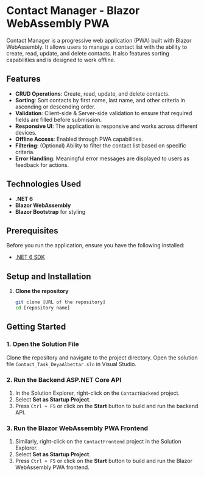 # Contact Manager - Blazor WebAssembly PWA

Contact Manager is a progressive web application (PWA) built with Blazor WebAssembly. It allows users to manage a contact list with the ability to create, read, update, and delete contacts. It also features sorting capabilities and is designed to work offline.

## Features

- **CRUD Operations**: Create, read, update, and delete contacts.
- **Sorting**: Sort contacts by first name, last name, and other criteria in ascending or descending order.
- **Validation**: Client-side & Server-side validation to ensure that required fields are filled before submission.
- **Responsive UI**: The application is responsive and works across different devices.
- **Offline Access**: Enabled through PWA capabilities.
- **Filtering**: (Optional) Ability to filter the contact list based on specific criteria.
- **Error Handling**: Meaningful error messages are displayed to users as feedback for actions.

## Technologies Used

- **.NET 6**
- **Blazor WebAssembly**
- **Blazor Bootstrap** for styling

## Prerequisites

Before you run the application, ensure you have the following installed:
- [.NET 6 SDK](https://dotnet.microsoft.com/en-us/download/dotnet/6.0)

## Setup and Installation

1. **Clone the repository**

   ```bash
   git clone [URL of the repository]
   cd [repository name]
## Getting Started

### 1. Open the Solution File

Clone the repository and navigate to the project directory. Open the solution file `Contact_Task_DeyaAlbettar.sln` in Visual Studio.

### 2. Run the Backend ASP.NET Core API

1. In the Solution Explorer, right-click on the `ContactBackend` project.
2. Select **Set as Startup Project**.
3. Press `Ctrl + F5` or click on the **Start** button to build and run the backend API. 


### 3. Run the Blazor WebAssembly PWA Frontend

1. Similarly, right-click on the `ContactFrontend` project in the Solution Explorer.
2. Select **Set as Startup Project**.
3. Press `Ctrl + F5` or click on the **Start** button to build and run the Blazor WebAssembly PWA frontend.

